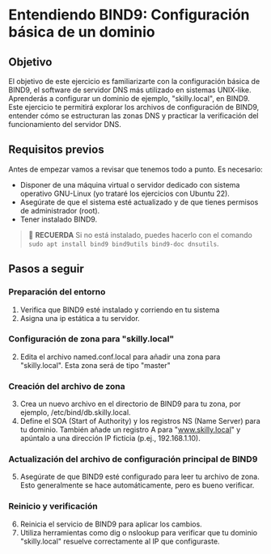 # Entendiendo BIND9: Configuración básica de un dominio

## Objetivo

El objetivo de este ejercicio es familiarizarte con la configuración básica de BIND9, el software de servidor DNS más utilizado en sistemas UNIX-like. Aprenderás a configurar un dominio de ejemplo, "skilly.local", en BIND9. Este ejercicio te permitirá explorar los archivos de configuración de BIND9, entender cómo se estructuran las zonas DNS y practicar la verificación del funcionamiento del servidor DNS.

## Requisitos previos

Antes de empezar vamos a revisar que tenemos todo a punto. Es necesario:

- Disponer de una máquina virtual o servidor dedicado con sistema operativo GNU-Linux (yo trataré los ejercicios con Ubuntu 22).
- Asegúrate de que el sistema esté actualizado y de que tienes permisos de administrador (root).
- Tener instalado BIND9.

> :brain: **RECUERDA**
> Si no está instalado, puedes hacerlo con el comando ``sudo apt install bind9 bind9utils bind9-doc dnsutils``.

## Pasos a seguir

### Preparación del entorno

1. Verifica que BIND9 esté instalado y corriendo en tu sistema
2. Asigna una ip estática a tu servidor.

### Configuración de zona para "skilly.local"

2. Edita el archivo named.conf.local para añadir una zona para "skilly.local". Esta zona será de tipo "master"

### Creación del archivo de zona

3. Crea un nuevo archivo en el directorio de BIND9 para tu zona, por ejemplo, /etc/bind/db.skilly.local.
4. Define el SOA (Start of Authority) y los registros NS (Name Server) para tu dominio. También añade un registro A para "www.skilly.local" y apúntalo a una dirección IP ficticia (p.ej., 192.168.1.10).

### Actualización del archivo de configuración principal de BIND9

5. Asegúrate de que BIND9 esté configurado para leer tu archivo de zona. Esto generalmente se hace automáticamente, pero es bueno verificar.

### Reinicio y verificación

6. Reinicia el servicio de BIND9 para aplicar los cambios.
7. Utiliza herramientas como dig o nslookup para verificar que tu dominio "skilly.local" resuelve correctamente al IP que configuraste.

